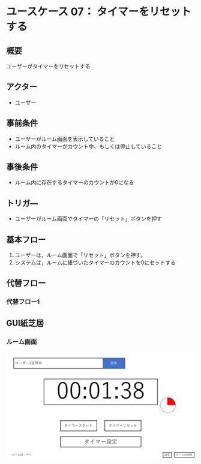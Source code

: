 # ユースケース 07： タイマーをリセットする

## 概要
ユーザーがタイマーをリセットする

## アクター
- ユーザー

## 事前条件
- ユーザーがルーム画面を表示していること
- ルーム内のタイマーがカウント中、もしくは停止していること

## 事後条件
- ルーム内に存在するタイマーのカウントが0になる

## トリガ―
- ユーザーがルーム画面でタイマーの「リセット」ボタンを押す

## 基本フロー
1. ユーザーは，ルーム画面で「リセット」ボタンを押す。
2. システムは，ルームに紐づいたタイマーのカウントを0にセットする

## 代替フロー
### 代替フロー1

## GUI紙芝居
### ルーム画面
<img src="image/room_img2.png">
